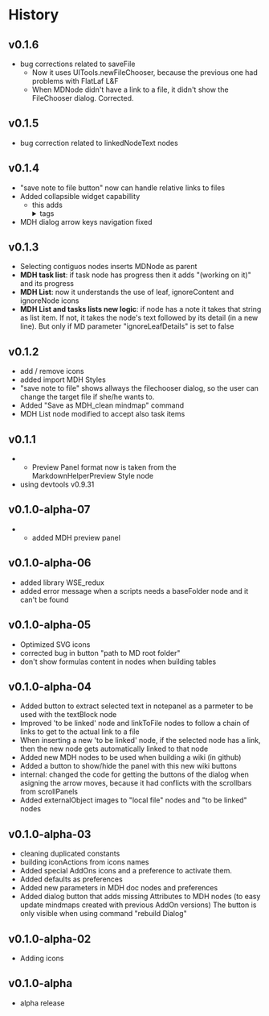 # History

## v0.1.6

* bug corrections related to saveFile
  * Now it uses UITools.newFileChooser, because the previous one had problems with FlatLaf L&F
  * When MDNode didn't have a link to a file, it didn't show the FileChooser dialog. Corrected.

## v0.1.5

* bug correction related to linkedNodeText nodes

## v0.1.4

* "save note to file button" now can handle relative links to files
* Added collapsible widget capabillity
  * this adds <details> and <summary> tags
* MDH dialog arrow keys navigation fixed

## v0.1.3

* Selecting contiguos nodes inserts MDNode as parent
* **MDH task list**: if task node has progress then it adds "(working on it)" and its progress
* **MDH List**: now it understands the use of leaf, ignoreContent and ignoreNode icons
* **MDH List and tasks lists new logic**: if node has a note it takes that string as list item. If not, it takes the node's text followed by its detail (in a new line). But only if MD parameter "ignoreLeafDetails" is set to false

## v0.1.2

* add / remove icons
* added import MDH Styles
* "save note to file" shows allways the filechooser dialog, so the user can change the target file if she/he wants to.
* Added "Save as MDH_clean mindmap" command
* MDH List node modified to accept also task items

## v0.1.1

* - Preview Panel format now is taken from the MarkdownHelperPreview Style node
* using devtools v0.9.31

## v0.1.0-alpha-07

* - added MDH preview panel

## v0.1.0-alpha-06

* added library WSE_redux
* added error message when a scripts needs a baseFolder node and it can't be found

## v0.1.0-alpha-05

* Optimized SVG icons
* corrected bug in button "path to MD root folder"
* don't show formulas content in nodes when building tables

## v0.1.0-alpha-04

* Added button to extract selected text in notepanel as a parmeter to be used with the textBlock node
* Improved 'to be linked' node and  linkToFile nodes to follow a chain of links to get to the actual link to a file
* When inserting a new 'to be linked' node, if the selected node has a link, then the new node gets automatically linked to that node
* Added new MDH nodes to be used when building a wiki (in github)
* Added a button to show/hide the panel with this new wiki buttons
* internal: changed the code for getting the buttons of the dialog when asigning the arrow moves, because it had conflicts with the scrollbars from scrollPanels
* Added externalObject images to "local file" nodes and "to be linked" nodes

## v0.1.0-alpha-03

* cleaning duplicated constants
* building iconActions from icons names
* Added special AddOns icons and a preference to activate them.
* Added defaults as preferences
* Added new parameters in MDH doc nodes and preferences
* Added dialog button that adds missing Attributes to MDH nodes (to easy update mindmaps created with previous AddOn versions)
The button is only visible when using command "rebuild Dialog"

## v0.1.0-alpha-02

* Adding icons

## v0.1.0-alpha

* alpha release
